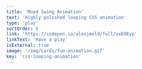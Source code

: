 ```yaml
---
title: 'Mood Swing Animation'
text: 'Highly polished looping CSS animation'
type: 'play'
sortOrder: 0
link: 'https://codepen.io/alexjmold/full/xxEOEyp'
linkText: 'Have a play'
isExternal: true
image: '/img/cards/fun-animation.gif'
key: 'css-looping-animation'
---
```

